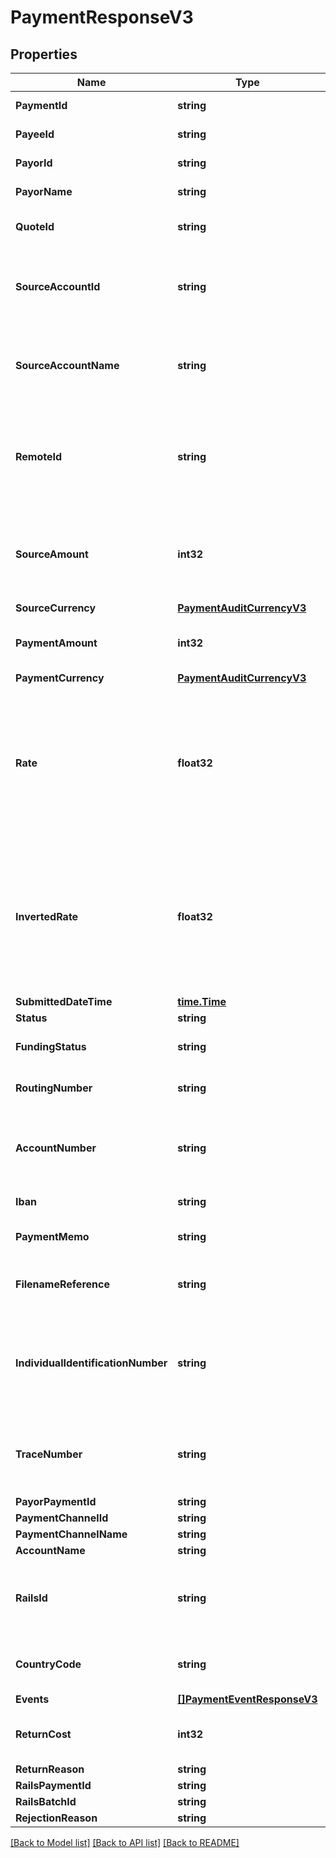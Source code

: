 # PaymentResponseV3

## Properties

Name | Type | Description | Notes
------------ | ------------- | ------------- | -------------
**PaymentId** | **string** | The id of the payment | 
**PayeeId** | **string** | The id of the paymeee | 
**PayorId** | **string** | The id of the payor | 
**PayorName** | **string** | The name of the payor | [optional] 
**QuoteId** | **string** | The quote Id used for the FX | 
**SourceAccountId** | **string** | The id of the source account from which the payment was taken | 
**SourceAccountName** | **string** | The name of the source account from which the payment was taken | [optional] 
**RemoteId** | **string** | The remote id by which the payor refers to the payee. Only populated once payment is confirmed | [optional] 
**SourceAmount** | **int32** | The source amount for the payment (amount debited to make the payment) | [optional] 
**SourceCurrency** | [**PaymentAuditCurrencyV3**](PaymentAuditCurrencyV3.md) |  | [optional] 
**PaymentAmount** | **int32** | The amount which the payee will receive | 
**PaymentCurrency** | [**PaymentAuditCurrencyV3**](PaymentAuditCurrencyV3.md) |  | [optional] 
**Rate** | **float32** | The FX rate for the payment, if FX was involved. **Note** that (depending on the role of the caller) this information may not be displayed | [optional] 
**InvertedRate** | **float32** | The inverted FX rate for the payment, if FX was involved. **Note** that (depending on the role of the caller) this information may not be displayed | [optional] 
**SubmittedDateTime** | [**time.Time**](time.Time.md) |  | 
**Status** | **string** |  | 
**FundingStatus** | **string** | The funding status of the payment | 
**RoutingNumber** | **string** | The routing number for the payment. | [optional] 
**AccountNumber** | **string** | The account number for the account which will receive the payment. | [optional] 
**Iban** | **string** | The iban for the payment. | [optional] 
**PaymentMemo** | **string** | The payment memo set by the payor | [optional] 
**FilenameReference** | **string** | ACH file payment was submitted in, if applicable | [optional] 
**IndividualIdentificationNumber** | **string** | Individual Identification Number assigned to the payment in the ACH file, if applicable | [optional] 
**TraceNumber** | **string** | Trace Number assigned to the payment in the ACH file, if applicable | [optional] 
**PayorPaymentId** | **string** |  | [optional] 
**PaymentChannelId** | **string** |  | [optional] 
**PaymentChannelName** | **string** |  | [optional] 
**AccountName** | **string** |  | [optional] 
**RailsId** | **string** | The rails ID. Default value is RAILS ID UNAVAILABLE when not populated. | [default to RAILS ID UNAVAILABLE]
**CountryCode** | **string** | The country code of the payment channel. | [optional] 
**Events** | [**[]PaymentEventResponseV3**](PaymentEventResponseV3.md) |  | 
**ReturnCost** | **int32** | The return cost if a returned payment. | [optional] 
**ReturnReason** | **string** |  | [optional] 
**RailsPaymentId** | **string** |  | [optional] 
**RailsBatchId** | **string** |  | [optional] 
**RejectionReason** | **string** |  | [optional] 

[[Back to Model list]](../README.md#documentation-for-models) [[Back to API list]](../README.md#documentation-for-api-endpoints) [[Back to README]](../README.md)


